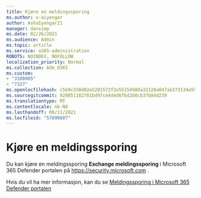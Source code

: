 ```yaml
---
title: Kjøre en meldingssporing
ms.author: v-aiyengar
author: AshaIyengar21
manager: dansimp
ms.date: 02/26/2021
ms.audience: Admin
ms.topic: article
ms.service: o365-administration
ROBOTS: NOINDEX, NOFOLLOW
localization_priority: Normal
ms.collection: Adm_O365
ms.custom:
- "3100005"
- "7327"
ms.openlocfilehash: c5b9c550d02e5201572f2e55154988a33128a047ab373134a59188f6ab59820b
ms.sourcegitcommit: 920051182781bd97ce4d4d6fbd268cb37b84d239
ms.translationtype: MT
ms.contentlocale: nb-NO
ms.lasthandoff: 08/11/2021
ms.locfileid: "57890607"
---
```

# <a name="run-a-message-trace"></a>Kjøre en meldingssporing

Du kan kjøre en meldingssporing **Exchange meldingssporing** i Microsoft 365 Defender portalen på <https://security.microsoft.com> .

Hvis du vil ha mer informasjon, kan du se [Meldingssporing i Microsoft 365 Defender portalen](https://docs.microsoft.com/microsoft-365/security/office-365-security/message-trace-scc)
